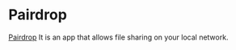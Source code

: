 # Pairdrop

[Pairdrop](https://github.com/schlagmichdoch/pairdrop) It is an app that allows file sharing on your local network.
